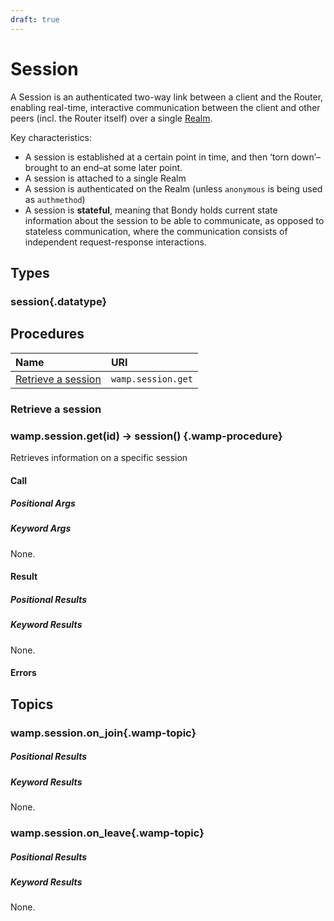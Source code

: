 ```yaml
---
draft: true
---
```

# Session
A Session is an authenticated two-way link between a client and the Router, enabling real-time, interactive communication between the client and other peers (incl. the Router itself) over a single [Realm](/reference/wamp_api/realm).

Key characteristics:

* A session is established at a certain point in time, and then ‘torn down’–brought to an end–at some later point.
* A session is attached to a single Realm
* A session is authenticated on the Realm (unless `anonymous` is being used as `authmethod`)
* A session is **stateful**, meaning that Bondy holds current state information about the session to be able to communicate, as opposed to stateless communication, where the communication consists of independent request-response interactions.



## Types
### session{.datatype}

<DataTreeView :data="session" :maxDepth="10" />

## Procedures

|Name|URI|
|:---|:---|
|[Retrieve a session](#retrieve-a-realm)|`wamp.session.get`|


### Retrieve a session
### wamp.session.get(id) -> session() {.wamp-procedure}
Retrieves information on a specific session

#### Call
##### Positional Args
<DataTreeView
    :maxDepth="10"
    :data="JSON.stringify({
        '0':{
            'type': 'id',
            'description' : 'The session identifier.'
        }
    })"
/>

##### Keyword Args
None.

#### Result

##### Positional Results

##### Keyword Results
None.

#### Errors

## Topics

### wamp.session.on_join{.wamp-topic}
##### Positional Results
<DataTreeView
    :maxDepth="10"
    :data="JSON.stringify({
        '0':{
            'type': 'uri',
            'description' : 'The URI of the realm you have created.'
        }
    })"
/>

##### Keyword Results
None.

### wamp.session.on_leave{.wamp-topic}
##### Positional Results
<DataTreeView
    :maxDepth="10"
    :data="JSON.stringify({
        '0':{
            'type': 'uri',
            'description' : 'The URI of the realm you have created.'
        }
    })"
/>

##### Keyword Results
None.

<script>
export default {
    data() {
        return {
            session: `{
                "name" : {
                    "description": "The name of the thing",
                    "type": "string",
                    "required": true,
                    "mutable": true
                }

            }`
        }
    }
}
</script>
